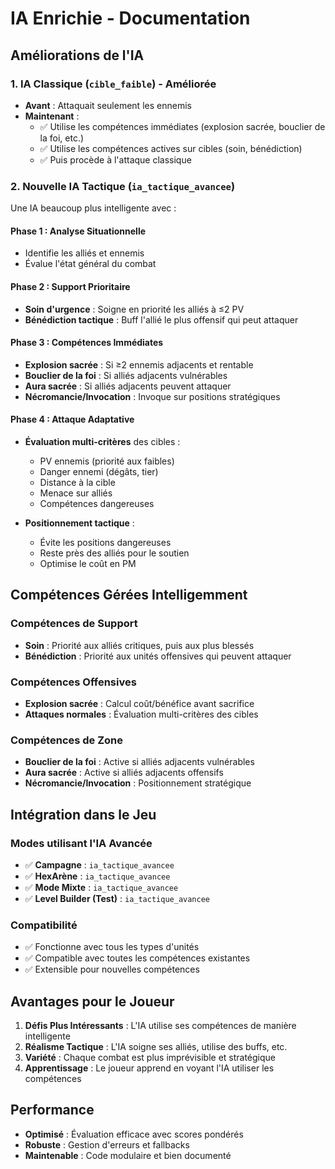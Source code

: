 # IA Enrichie - Documentation

## Améliorations de l'IA

### 1. IA Classique (`cible_faible`) - Améliorée
- **Avant** : Attaquait seulement les ennemis
- **Maintenant** : 
  - ✅ Utilise les compétences immédiates (explosion sacrée, bouclier de la foi, etc.)
  - ✅ Utilise les compétences actives sur cibles (soin, bénédiction)
  - ✅ Puis procède à l'attaque classique

### 2. Nouvelle IA Tactique (`ia_tactique_avancee`)
Une IA beaucoup plus intelligente avec :

#### Phase 1 : Analyse Situationnelle
- Identifie les alliés et ennemis
- Évalue l'état général du combat

#### Phase 2 : Support Prioritaire
- **Soin d'urgence** : Soigne en priorité les alliés à ≤2 PV
- **Bénédiction tactique** : Buff l'allié le plus offensif qui peut attaquer

#### Phase 3 : Compétences Immédiates
- **Explosion sacrée** : Si ≥2 ennemis adjacents et rentable
- **Bouclier de la foi** : Si alliés adjacents vulnérables
- **Aura sacrée** : Si alliés adjacents peuvent attaquer
- **Nécromancie/Invocation** : Invoque sur positions stratégiques

#### Phase 4 : Attaque Adaptative
- **Évaluation multi-critères** des cibles :
  - PV ennemis (priorité aux faibles)
  - Danger ennemi (dégâts, tier)
  - Distance à la cible
  - Menace sur alliés
  - Compétences dangereuses

- **Positionnement tactique** :
  - Évite les positions dangereuses
  - Reste près des alliés pour le soutien
  - Optimise le coût en PM

## Compétences Gérées Intelligemment

### Compétences de Support
- **Soin** : Priorité aux alliés critiques, puis aux plus blessés
- **Bénédiction** : Priorité aux unités offensives qui peuvent attaquer

### Compétences Offensives
- **Explosion sacrée** : Calcul coût/bénéfice avant sacrifice
- **Attaques normales** : Évaluation multi-critères des cibles

### Compétences de Zone
- **Bouclier de la foi** : Active si alliés adjacents vulnérables
- **Aura sacrée** : Active si alliés adjacents offensifs
- **Nécromancie/Invocation** : Positionnement stratégique

## Intégration dans le Jeu

### Modes utilisant l'IA Avancée
- ✅ **Campagne** : `ia_tactique_avancee`
- ✅ **HexArène** : `ia_tactique_avancee`
- ✅ **Mode Mixte** : `ia_tactique_avancee`
- ✅ **Level Builder (Test)** : `ia_tactique_avancee`

### Compatibilité
- ✅ Fonctionne avec tous les types d'unités
- ✅ Compatible avec toutes les compétences existantes
- ✅ Extensible pour nouvelles compétences

## Avantages pour le Joueur

1. **Défis Plus Intéressants** : L'IA utilise ses compétences de manière intelligente
2. **Réalisme Tactique** : L'IA soigne ses alliés, utilise des buffs, etc.
3. **Variété** : Chaque combat est plus imprévisible et stratégique
4. **Apprentissage** : Le joueur apprend en voyant l'IA utiliser les compétences

## Performance

- **Optimisé** : Évaluation efficace avec scores pondérés
- **Robuste** : Gestion d'erreurs et fallbacks
- **Maintenable** : Code modulaire et bien documenté
